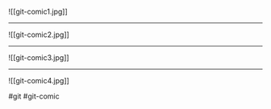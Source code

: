 ![[git-comic1.jpg]]

***
![[git-comic2.jpg]]
***
![[git-comic3.jpg]]
***
![[git-comic4.jpg]]


#git #git-comic 
